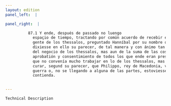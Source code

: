 ```yaml
---
layout: edition
panel_left:  |

panel_right:  |

          87.1 Y ende, después de passado no luengo
            espaçio de tiempo, tractando por común acuerdo de recebir en su estrecha amistad la
            gente de los thessalos, preguntado Hanníbal por su nombre que
            dixiesse en ello su parecer, de tal manera y con ánimo tan altivo, discutió no solamente
            del negocio de los thessalos, mas aun de la suma de las cosas, que conmovió la
            aprobatión y consentimiento de todos los que ende eran presentes. 2 Diziendo
            que no convenía mucho trabajar en lo de los thessalos, mas en todas manera devrían
            curar, segund su parecer, que Philippo, rey de Macedonia, veniesse a la compañía de la
            guerra o, no se llegando a alguna de las partes, estoviesse quedo y mirasse la
            contienda.
        

---
```



    Technical Description

